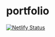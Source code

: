 # portfolio

[![Netlify Status](https://api.netlify.com/api/v1/badges/f0becebd-8a59-42be-bb7b-2cf6a2d6c3fb/deploy-status)](https://app.netlify.com/sites/kind-clarke-888c98/deploys)